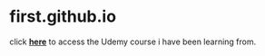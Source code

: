 # first.github.io

click **[here](https://www.udemy.com/course/become-a-game-designer)** to access the Udemy course i have been learning from.

